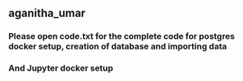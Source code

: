 ## aganitha_umar
### Please open code.txt for the complete code for postgres docker setup, creation of database and importing data
### And Jupyter docker setup
